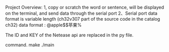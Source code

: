 Project Overview:
    1, copy or scratch the word or sentence, will be displayed on the terminal, and send data through the serial port
    2、Serial port data format is variable length (ch32v307 part of the source code in the catalog ch32)
        data format : @apple$$苹果%

The ID and KEY of the Netease api are replaced in the py file.

command.
    make
    ./main

